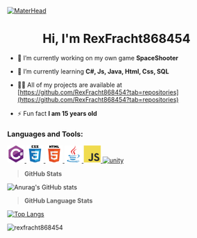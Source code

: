 [![MaterHead](https://cdn.pixabay.com/photo/2015/08/24/12/53/banner-904884_960_720.jpg)](https://github.com/RexFracht868454)
<h1 align="center">Hi, I'm RexFracht868454</h1>

- 🔭 I’m currently working on my own game **SpaceShooter**

- 🌱 I’m currently learning **C#, Js, Java, Html, Css, SQL**

- 👨‍💻 All of my projects are available at [https://github.com/RexFracht868454?tab=repositories](https://github.com/RexFracht868454?tab=repositories)

- ⚡ Fun fact **I am 15 years old**

<h3 align="left">Languages and Tools:</h3>
<p align="left"> <a href="https://www.w3schools.com/cs/" target="_blank" rel="noreferrer"> <img src="https://raw.githubusercontent.com/devicons/devicon/master/icons/csharp/csharp-original.svg" alt="csharp" width="40" height="40"/> </a> <a href="https://www.w3schools.com/css/" target="_blank" rel="noreferrer"> <img src="https://raw.githubusercontent.com/devicons/devicon/master/icons/css3/css3-original-wordmark.svg" alt="css3" width="40" height="40"/> </a> <a href="https://www.w3.org/html/" target="_blank" rel="noreferrer"> <img src="https://raw.githubusercontent.com/devicons/devicon/master/icons/html5/html5-original-wordmark.svg" alt="html5" width="40" height="40"/> </a> <a href="https://www.java.com" target="_blank" rel="noreferrer"> <img src="https://raw.githubusercontent.com/devicons/devicon/master/icons/java/java-original.svg" alt="java" width="40" height="40"/> </a> <a href="https://developer.mozilla.org/en-US/docs/Web/JavaScript" target="_blank" rel="noreferrer"> <img src="https://raw.githubusercontent.com/devicons/devicon/master/icons/javascript/javascript-original.svg" alt="javascript" width="40" height="40"/> </a> <a href="https://unity.com/" target="_blank" rel="noreferrer"> <img src="https://www.vectorlogo.zone/logos/unity3d/unity3d-icon.svg" alt="unity" width="40" height="40"/> </a> </p>

>**GitHub Stats**

![Anurag's GitHub stats](https://github-readme-stats.vercel.app/api?username=RexFracht868454&show_icons=true&theme=transparent)
        
>**GitHub Language Stats**
   
[![Top Langs](https://github-readme-stats.vercel.app/api/top-langs/?username=RexFracht868454)](https://github.com/RexFracht868454/github-readme-stats)
  
<p align="left"> <img src="https://komarev.com/ghpvc/?username=rexfracht868454&label=Profile%20views&color=0e75b6&style=flat" alt="rexfracht868454" /> </p>
